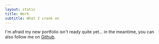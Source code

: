 ```yaml
---
layout: static
title: Work
subtitle: What I crank on
---
```



I'm afraid my new portfolio isn't ready quite yet... in the meantime, you can also follow me on [Github](http://github.com/sjmio).

